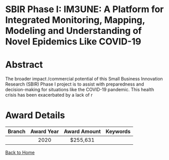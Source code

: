 
SBIR Phase I: IM3UNE: A Platform for Integrated Monitoring, Mapping, Modeling and Understanding of Novel Epidemics Like COVID-19
================================================================================================================================

# Abstract


The broader impact /commercial potential of this Small Business Innovation Research (SBIR) Phase I project is to assist with preparedness and decision-making for situations like the COVID-19 pandemic. This health crisis has been exacerbated by a lack of r  

# Award Details

|Branch|Award Year|Award Amount|Keywords|
| :---: | :---: | :---: | :---: |
||2020|$255,631||
  
  


[Back to Home](https://github.com/chrischow/dod_sbir_awards/CC/#661)